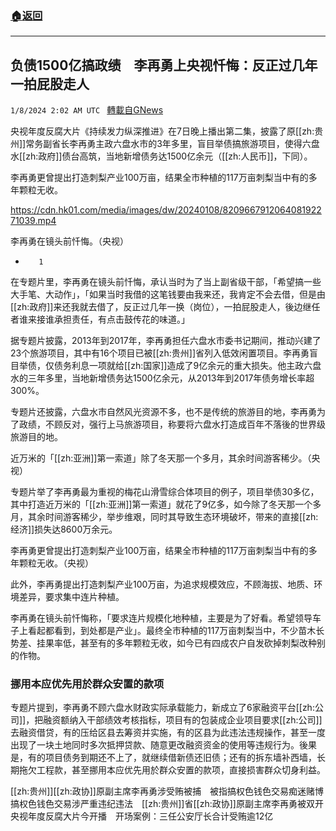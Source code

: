 ###  [:house:返回](README.md)
---


## 负债1500亿搞政绩　李再勇上央视忏悔：反正过几年一拍屁股走人
`1/8/2024 2:02 AM UTC ` [轉載自GNews](https://gnews.org/articles/2195037)

央视年度反腐大片《持续发力纵深推进》在7日晚上播出第二集，披露了原[[zh:贵州]]常务副省长李再勇主政六盘水市的3年多里，盲目举债搞旅游项目，使得六盘水[[zh:政府]]债台高筑，当地新增债务达1500亿余元（[[zh:人民币]]，下同）。

李再勇更曾提出打造刺梨产业100万亩，结果全市种植的117万亩刺梨当中有的多年颗粒无收。

https://cdn.hk01.com/media/images/dw/20240108/820966791206408192271039.mp4

李再勇在镜头前忏悔。（央视）

+        1

在专题片里，李再勇在镜头前忏悔，承认当时为了当上副省级干部，「希望搞一些大手笔、大动作」，「如果当时我借的这笔钱要由我来还，我肯定不会去借，但是由[[zh:政府]]来还我就去借了，反正过几年一换（岗位），一拍屁股走人，後边继任者谁来接谁承担责任，有点击鼓传花的味道。」

据专题片披露，2013年到2017年，李再勇担任六盘水市委书记期间，推动兴建了23个旅游项目，其中有16个项目已被[[zh:贵州]]省列入低效闲置项目。李再勇盲目举债，仅债务利息一项就给[[zh:国家]]造成了9亿余元的重大损失。他主政六盘水的三年多里，当地新增债务达1500亿余元，从2013年到2017年债务增长率超300%。

专题片还披露，六盘水市自然风光资源不多，也不是传统的旅游目的地，李再勇为了政绩，不顾反对，强行上马旅游项目，称要将六盘水打造成百年不落後的世界级旅游目的地。

近万米的「[[zh:亚洲]]第一索道」除了冬天那一个多月，其余时间游客稀少。（央视）

专题片举了李再勇最为重视的梅花山滑雪综合体项目的例子，项目举债30多亿，其中打造近万米的「[[zh:亚洲]]第一索道」就花了9亿多，如今除了冬天那一个多月，其余时间游客稀少，举步维艰，同时其导致生态环境破坏，带来的直接[[zh:经济]]损失达8600万余元。

李再勇更曾提出打造刺梨产业100万亩，结果全市种植的117万亩刺梨当中有的多年颗粒无收。（央视）

此外，李再勇提出打造刺梨产业100万亩，为追求规模效应，不顾海拔、地质、环境差异，要求集中连片种植。

李再勇在镜头前忏悔称，「要求连片规模化地种植，主要是为了好看。希望领导车子上看起都看到，到处都是产业」。最终全市种植的117万亩刺梨当中，不少苗木长势差、挂果率低，甚至有的多年颗粒无收，如今已有四成农户自发砍掉刺梨改种别的作物。

### **挪用本应优先用於群众安置的款项**

专题片提到，李再勇不顾六盘水财政实际承载能力，新成立了6家融资平台[[zh:公司]]，把融资额纳入干部绩效考核指标，项目有的包装成企业项目要求[[zh:公司]]去融资借贷，有的压给区县去筹资并实施，有的区县为此违法违规操作，甚至一度出现了一块土地同时多次抵押贷款、随意更改融资资金的使用等违规行为。後果是，有的项目债务到期还不上了，就继续借新债还旧债；还有的拆东墙补西墙，长期拖欠工程款，甚至挪用本应优先用於群众安置的款项，直接损害群众切身利益。

[[zh:贵州]][[zh:政协]]原副主席李再勇涉受贿被捕　被指搞权色钱色交易痴迷赌博搞权色钱色交易涉严重违纪违法　[[zh:贵州]]省[[zh:政协]]原副主席李再勇被双开央视年度反腐大片今开播　开场案例：三任公安厅长合计受贿逾12亿
